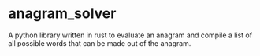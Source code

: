 # anagram_solver
A python library written in rust to evaluate an anagram and compile a list of all possible words that can be made out of the anagram.
